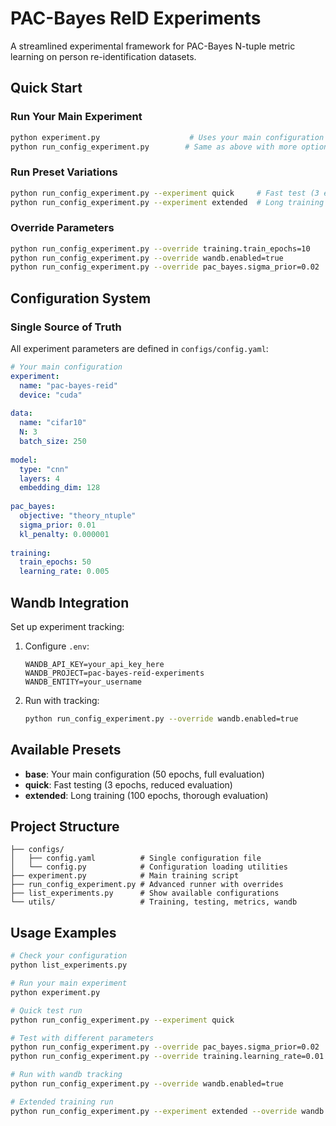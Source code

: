 # PAC-Bayes ReID Experiments

A streamlined experimental framework for PAC-Bayes N-tuple metric learning on person re-identification datasets.

## Quick Start

### Run Your Main Experiment
```bash
python experiment.py                    # Uses your main configuration
python run_config_experiment.py        # Same as above with more options
```

### Run Preset Variations
```bash
python run_config_experiment.py --experiment quick     # Fast test (3 epochs)
python run_config_experiment.py --experiment extended  # Long training (100 epochs)
```

### Override Parameters
```bash
python run_config_experiment.py --override training.train_epochs=10
python run_config_experiment.py --override wandb.enabled=true
python run_config_experiment.py --override pac_bayes.sigma_prior=0.02
```

## Configuration System

### Single Source of Truth
All experiment parameters are defined in `configs/config.yaml`:

```yaml
# Your main configuration
experiment:
  name: "pac-bayes-reid"
  device: "cuda"
  
data:
  name: "cifar10"
  N: 3
  batch_size: 250
  
model:
  type: "cnn"
  layers: 4
  embedding_dim: 128
  
pac_bayes:
  objective: "theory_ntuple"
  sigma_prior: 0.01
  kl_penalty: 0.000001
  
training:
  train_epochs: 50
  learning_rate: 0.005
```

## Wandb Integration

Set up experiment tracking:

1. Configure `.env`:
   ```
   WANDB_API_KEY=your_api_key_here
   WANDB_PROJECT=pac-bayes-reid-experiments
   WANDB_ENTITY=your_username
   ```

2. Run with tracking:
   ```bash
   python run_config_experiment.py --override wandb.enabled=true
   ```

## Available Presets

- **base**: Your main configuration (50 epochs, full evaluation)
- **quick**: Fast testing (3 epochs, reduced evaluation)  
- **extended**: Long training (100 epochs, thorough evaluation)

## Project Structure

```
├── configs/
│   ├── config.yaml          # Single configuration file
│   └── config.py            # Configuration loading utilities
├── experiment.py            # Main training script
├── run_config_experiment.py # Advanced runner with overrides
├── list_experiments.py      # Show available configurations
└── utils/                   # Training, testing, metrics, wandb
```

## Usage Examples

```bash
# Check your configuration
python list_experiments.py

# Run your main experiment
python experiment.py

# Quick test run
python run_config_experiment.py --experiment quick

# Test with different parameters
python run_config_experiment.py --override pac_bayes.sigma_prior=0.02
python run_config_experiment.py --override training.learning_rate=0.01

# Run with wandb tracking
python run_config_experiment.py --override wandb.enabled=true

# Extended training run
python run_config_experiment.py --experiment extended --override wandb.enabled=true
```
